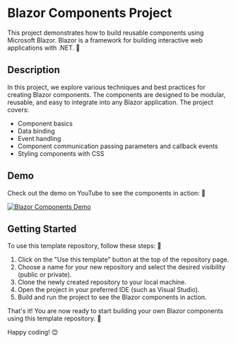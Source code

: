 ﻿# Blazor Components Project

This project demonstrates how to build reusable components using Microsoft Blazor. Blazor is a framework for building interactive web applications with .NET. 🚀

## Description

In this project, we explore various techniques and best practices for creating Blazor components. The components are designed to be modular, reusable, and easy to integrate into any Blazor application. The project covers:

- Component basics
- Data binding
- Event handling
- Component communication passing parameters and callback events
- Styling components with CSS

## Demo

Check out the demo on YouTube to see the components in action: 🎥

[![Blazor Components Demo](https://img.youtube.com/vi/Pkt3hEHaLHc/0.jpg)](https://www.youtube.com/watch?v=Pkt3hEHaLHc)

## Getting Started

To use this template repository, follow these steps: 📝

1. Click on the "Use this template" button at the top of the repository page.
2. Choose a name for your new repository and select the desired visibility (public or private).
3. Clone the newly created repository to your local machine.
4. Open the project in your preferred IDE (such as Visual Studio).
5. Build and run the project to see the Blazor components in action.

That's it! You are now ready to start building your own Blazor components using this template repository. 💪

Happy coding! 😊
